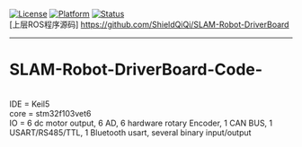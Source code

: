[![License](https://img.shields.io/badge/License-Apache%202.0-green.svg)](https://opensource.org/licenses/Apache-2.0)
[![Platform](https://img.shields.io/badge/stm32-f103vet6-red)](<>)
[![Status](https://img.shields.io/badge/Staus-Processing-blue.svg)](<>)
</br>[上层ROS程序源码]
https://github.com/ShieldQiQi/SLAM-Robot-DriverBoard
***
# SLAM-Robot-DriverBoard-Code-
</br>
IDE = Keil5
</br>
core = stm32f103vet6
</br>
IO = 6 dc motor output, 6 AD, 6 hardware rotary Encoder, 1 CAN BUS, 1 USART/RS485/TTL, 1 Bluetooth usart, several binary input/output
